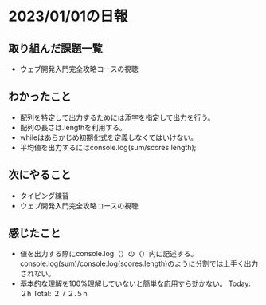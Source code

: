 # 2023/01/01の日報
## 取り組んだ課題一覧
* ウェブ開発入門完全攻略コースの視聴
## わかったこと
* 配列を特定して出力するためには添字を指定して出力を行う。
* 配列の長さは.lengthを利用する。
* whileはあらかじめ初期化式を定義しなくてはいけない。
* 平均値を出力するにはconsole.log(sum/scores.length);
## 次にやること
* タイピング練習
* ウェブ開発入門完全攻略コースの視聴
## 感じたこと
* 値を出力する際にconsole.log（）の（）内に記述する。console.log(sum)/console.log(scores.length)のように分割では上手く出力されない。
* 基本的な理解を100%理解していないと簡単な応用すら効かない。
Today: ２h
Total: ２７２.５h

